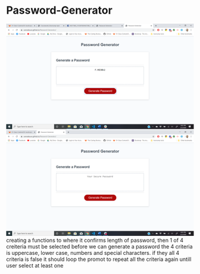 # Password-Generator
![](https://github.com/vannaksuos/Password-Generator/blob/master/images/image.png)
![](https://github.com/vannaksuos/Password-Generator/blob/master/images/image1.png)
creating a functions to where it confirms length of password, then 1 of 4 creiteria must be selected before we can generate a password
the 4 criteria is uppercase, lower case, numbers and special characters. 
if they all 4 criteria is false it should loop the promot to repeat all the criteria again untill user select at least one
